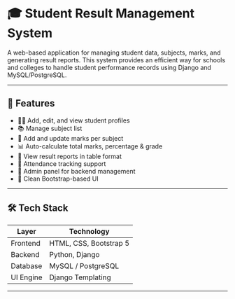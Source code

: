 # 🎓 Student Result Management System

A web-based application for managing student data, subjects, marks, and generating result reports. This system provides an efficient way for schools and colleges to handle student performance records using Django and MySQL/PostgreSQL.

---

## 🚀 Features

- 🧑‍🎓 Add, edit, and view student profiles
- 📚 Manage subject list
- 📝 Add and update marks per subject
- 📊 Auto-calculate total marks, percentage & grade
- 📄 View result reports in table format
- 📅 Attendance tracking support
- 🔐 Admin panel for backend management
- 🎨 Clean Bootstrap-based UI

---

## 🛠️ Tech Stack

| Layer      | Technology            |
|------------|------------------------|
| Frontend   | HTML, CSS, Bootstrap 5 |
| Backend    | Python, Django         |
| Database   | MySQL / PostgreSQL     |
| UI Engine  | Django Templating      |

---
